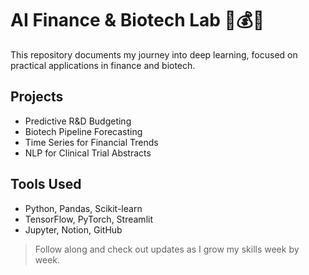 # AI Finance & Biotech Lab 🧠💰🧬

This repository documents my journey into deep learning, focused on practical applications in finance and biotech.

## Projects
- Predictive R&D Budgeting
- Biotech Pipeline Forecasting
- Time Series for Financial Trends
- NLP for Clinical Trial Abstracts

## Tools Used
- Python, Pandas, Scikit-learn
- TensorFlow, PyTorch, Streamlit
- Jupyter, Notion, GitHub

> Follow along and check out updates as I grow my skills week by week.
